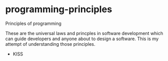 # programming-principles
Principles of programming

These are the universal laws and princples in software development which can guide developers and anyone about to design a software. This is my attempt of understanding those principles.

* KISS
  
